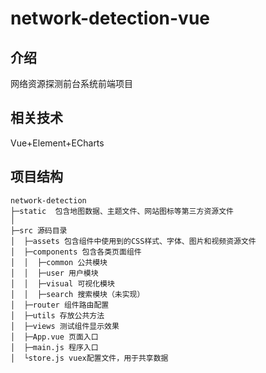 # network-detection-vue

## 介绍

网络资源探测前台系统前端项目

## 相关技术

Vue+Element+ECharts

## 项目结构 

```
network-detection
├─static  包含地图数据、主题文件、网站图标等第三方资源文件
│
├─src 源码目录
│  ├─assets 包含组件中使用到的CSS样式、字体、图片和视频资源文件
│  ├─components 包含各类页面组件
│  │  ├─common 公共模块
│  │  ├─user 用户模块
│  │  ├─visual 可视化模块
│  │  ├─search 搜索模块（未实现）
│  ├─router 组件路由配置
│  ├─utils 存放公共方法
│  ├─views 测试组件显示效果
│  ├─App.vue 页面入口
│  ├─main.js 程序入口
│  └store.js vuex配置文件，用于共享数据